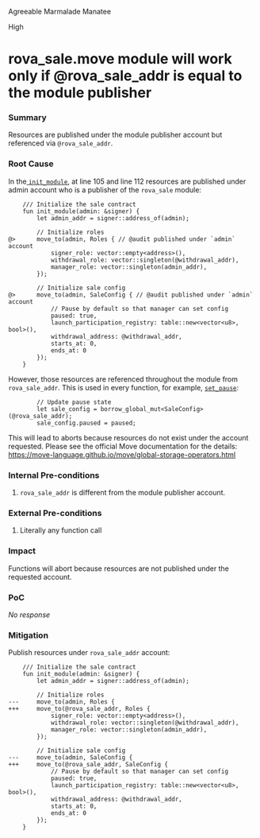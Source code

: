 Agreeable Marmalade Manatee

High

# rova_sale.move module will work only if @rova_sale_addr is equal to the module publisher

### Summary

Resources are published under the module publisher account but referenced via `@rova_sale_addr`.

### Root Cause

In the[ `init_module`](https://github.com/sherlock-audit/2025-02-rova/blob/main/rova-movement-contracts/sources/rova_sale.move#L100-L120), at line 105 and line 112 resources are published under admin account who is a publisher of the `rova_sale` module:


```move
    /// Initialize the sale contract
    fun init_module(admin: &signer) {
        let admin_addr = signer::address_of(admin);
        
        // Initialize roles
@>      move_to(admin, Roles { // @audit published under `admin` account
            signer_role: vector::empty<address>(),
            withdrawal_role: vector::singleton(@withdrawal_addr),
            manager_role: vector::singleton(admin_addr),
        });

        // Initialize sale config
@>      move_to(admin, SaleConfig { // @audit published under `admin` account
            // Pause by default so that manager can set config
            paused: true,
            launch_participation_registry: table::new<vector<u8>, bool>(),
            withdrawal_address: @withdrawal_addr,
            starts_at: 0,
            ends_at: 0
        });
    }
```

However, those resources are referenced throughout the module from `rova_sale_addr`. This is used in every function, for example, [`set_pause`](https://github.com/sherlock-audit/2025-02-rova/blob/main/rova-movement-contracts/sources/rova_sale.move#L271):

```move
        // Update pause state
        let sale_config = borrow_global_mut<SaleConfig>(@rova_sale_addr);
        sale_config.paused = paused;
```

This will lead to aborts because resources do not exist under the account requested.
Please see the official Move documentation for the details: https://move-language.github.io/move/global-storage-operators.html


### Internal Pre-conditions

1. `rova_sale_addr` is different from the module publisher account.

### External Pre-conditions

1. Literally any function call

### Impact

Functions will abort because resources are not published under the requested account.

### PoC

_No response_

### Mitigation

Publish resources under `rova_sale_addr` account:

```move
    /// Initialize the sale contract
    fun init_module(admin: &signer) {
        let admin_addr = signer::address_of(admin);
        
        // Initialize roles
---     move_to(admin, Roles {
+++     move_to(@rova_sale_addr, Roles {
            signer_role: vector::empty<address>(),
            withdrawal_role: vector::singleton(@withdrawal_addr),
            manager_role: vector::singleton(admin_addr),
        });

        // Initialize sale config
---     move_to(admin, SaleConfig {
+++     move_to(@rova_sale_addr, SaleConfig {
            // Pause by default so that manager can set config
            paused: true,
            launch_participation_registry: table::new<vector<u8>, bool>(),
            withdrawal_address: @withdrawal_addr,
            starts_at: 0,
            ends_at: 0
        });
    }
```

